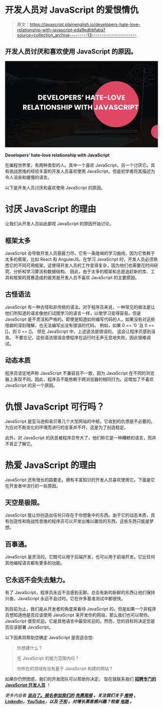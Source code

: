 # 开发人员对 JavaScript 的爱恨情仇

> 原文：<https://javascript.plainenglish.io/developers-hate-love-relationship-with-javascript-eda9edbbfaba?source=collection_archive---------13----------------------->

## 开发人员讨厌和喜欢使用 JavaScript 的原因。

![](img/fb31540e9b3c485150a9c09858e2f16c.png)

**Developers’ hate-love relationship with JavaScript**

在编程世界里，有两种类型的人。其中一个喜欢 JavaScript，另一个讨厌它。具有挑战思维的经验丰富的开发人员喜欢使用 JavaScript。但是初学者将其描述为令人沮丧和缓慢的语言。

以下是开发人员讨厌和喜欢使用 JavaScript 的原因。

# **讨厌 JavaScript 的理由**

让我们从开发人员如此鄙视 JavaScript 的原因开始讨论。

## **框架太多**

JavaScript 会导致开发人员筋疲力尽。它有一条陡峭的学习曲线，因为它依赖于太多的框架，比如 React 和 AngularJS。在学习 JavaScript 时，开发人员必须熟悉它的不同可用框架。这使得开发人员的工作变得复杂，因为他们也需要花时间研究、分析和学习算法和数据结构。
因此，由于太多的框架和总是追赶新的库、工具和框架的竞赛造成的疲劳是开发人员不喜欢 JavaScript 的主要原因。

## **古怪语法**

JavaScript 有一种古怪和非传统的语法。对于程序员来说，一种常见的做法是让他们所知道的语言像他们试图学习的语言一样，以使学习变得容易。但是 JavaScript 是不灵活和严格的。即使是知道如何编写代码的人，如果没有对这些怪癖的深刻理解，也无法编写出没有错误的代码。
例如，如果 0 == '0 '且 0 == []，则 0 == []。
但在 JavaScript 中，上述说法是错误的。
这会让程序员感到沮丧。
不要忘记，这些语法错误会使程序在运行时无声无息地失败，因此很难调试。

## **动态本质**

程序员坚定地声称 JavaScript 不兼容且不一致，因为 JavaScript 在不同的浏览器上表现不同。因此，程序员不能依赖于跨浏览器的相同行为。这增加了不喜欢 JavaScript 的另一个原因。

# **仇恨 JavaScript 可行吗？**

JavaScript 是亚马逊和易贝等几个大型网站的中枢。它收到的仇恨是不必要的。为应对不断变化的环境而进行的变革并不坏。这是为了创造稳定。

此外，对 JavaScript 的厌恶被程序员夸大了，他们称它是一种糟糕的语言，而并不真正了解它。

# **热爱 JavaScript 的理由**

JavaScript 还有很长的路要走。拥有丰富知识的开发人员喜欢使用它。下面是它在开发者中流行的一些原因。

## **天空是极限。**

JavaScript 能让你创造出任何只存在于你想象中的东西。由于它的动态本质，具有创造性和挑战性思维的程序员可以开发出难以置信的东西，这些东西只能是梦想。

## 百事通。

JavaScript 是灵活的。它既可以用于后端开发，也可以用于前端开发。它比任何其他编程语言都有更多的功能。

## **它永远不会失去魅力。**

有了 JavaScript，程序员永远不会感到无聊。总会有新的新鲜的东西让他们保持兴奋。JavaScript 永远不会过时。它在许多基准测试中都很快。

到目前为止，我们是从开发者的角度来看待 JavaScript 的。但是如果一个非程序员想知道他是否应该使用 JavaScript 来开发你的网站，那么我们也可以帮你。
JavaScript 很受欢迎。它是其他语言中最受欢迎的。然而，您的目标将决定您是否应该部署 JavaScript。

以下因素将帮助您确定 JavaScript 是否适合您:

> 你想建什么？
> 
> 在 JavaScript 的能力范围内吗？
> 
> 你所在的领域有没有基于 JavaScript 构建的网站？

如果你仍然困惑，我们的开发团队可以帮助你决定。
现在就联系我们 [**招聘专门的 JavaScript 开发人员**](https://www.infraveo.com/it-services/web-development/) ！

*更多内容看* [***说白了。报名参加我们的***](https://plainenglish.io/) **[***免费周报***](http://newsletter.plainenglish.io/) *。关注我们关于* [***推特***](https://twitter.com/inPlainEngHQ) ，[***LinkedIn***](https://www.linkedin.com/company/inplainenglish/)*，*[***YouTube***](https://www.youtube.com/channel/UCtipWUghju290NWcn8jhyAw)*，以及* [***不和***](https://discord.gg/GtDtUAvyhW) *。对增长黑客感兴趣？检查* [***电路***](https://circuit.ooo/) *。***